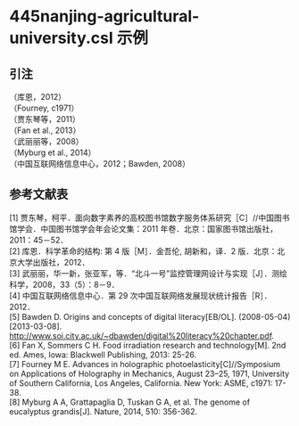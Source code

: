 # 445nanjing-agricultural-university.csl 示例

<!-- 此文件由脚本自动生成，请勿手动修改！ -->

## 引注

（库恩，2012）<br>
（Fourney, c1971）<br>
（贾东琴等，2011）<br>
（Fan et al., 2013）<br>
（武丽丽等，2008）<br>
（Myburg et al., 2014）<br>
（中国互联网络信息中心，2012；Bawden, 2008）<br>

## 参考文献表

<div class="csl-bib-body second-field-align-flush">
  <div class="csl-entry">[1]	贾东琴，柯平．面向数字素养的高校图书馆数字服务体系研究［C］//中国图书馆学会．中国图书馆学会年会论文集：2011 年卷．北京：国家图书馆出版社，2011：45－52．</div>
  <div class="csl-entry">[2]	库恩．科学革命的结构: 第 4 版［M］．金吾伦, 胡新和，译．2 版．北京：北京大学出版社，2012．</div>
  <div class="csl-entry">[3]	武丽丽，华一新，张亚军，等．“北斗一号”监控管理网设计与实现［J］．测绘科学，2008，33（5）：8－9．</div>
  <div class="csl-entry">[4]	中国互联网络信息中心．第 29 次中国互联网络发展现状统计报告［R］．2012．</div>
  <div class="csl-entry">[5]	Bawden D. Origins and concepts of digital literacy[EB/OL]. (2008-05-04)[2013-03-08]. <a href="http://www.soi.city.ac.uk/~dbawden/digital%20literacy%20chapter.pdf">http://www.soi.city.ac.uk/~dbawden/digital%20literacy%20chapter.pdf</a>.</div>
  <div class="csl-entry">[6]	Fan X, Sommers C H. Food irradiation research and technology[M]. 2nd ed. Ames, Iowa: Blackwell Publishing, 2013: 25-26.</div>
  <div class="csl-entry">[7]	Fourney M E. Advances in holographic photoelasticity[C]//Symposium on Applications of Holography in Mechanics, August 23–25, 1971, University of Southern California, Los Angeles, California. New York: ASME, c1971: 17-38.</div>
  <div class="csl-entry">[8]	Myburg A A, Grattapaglia D, Tuskan G A, et al. The genome of eucalyptus grandis[J]. Nature, 2014, 510: 356-362.</div>
</div>
